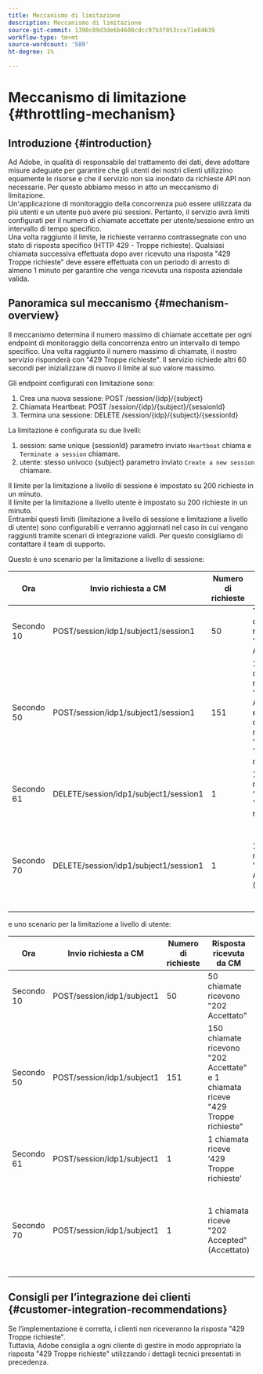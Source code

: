 ```yaml
---
title: Meccanismo di limitazione
description: Meccanismo di limitazione
source-git-commit: 1390c09d3de6b4608cdcc97b3f053cce71e84639
workflow-type: tm+mt
source-wordcount: '589'
ht-degree: 1%

---
```



# Meccanismo di limitazione {#throttling-mechanism}

## Introduzione {#introduction}

Ad Adobe, in qualità di responsabile del trattamento dei dati, deve adottare misure adeguate per garantire che gli utenti dei nostri clienti utilizzino equamente le risorse e che il servizio non sia inondato da richieste API non necessarie. Per questo abbiamo messo in atto un meccanismo di limitazione.\
Un&#39;applicazione di monitoraggio della concorrenza può essere utilizzata da più utenti e un utente può avere più sessioni. Pertanto, il servizio avrà limiti configurati per il numero di chiamate accettate per utente/sessione entro un intervallo di tempo specifico.\
Una volta raggiunto il limite, le richieste verranno contrassegnate con uno stato di risposta specifico (HTTP 429 - Troppe richieste). Qualsiasi chiamata successiva effettuata dopo aver ricevuto una risposta &quot;429 Troppe richieste&quot; deve essere effettuata con un periodo di arresto di almeno 1 minuto per garantire che venga ricevuta una risposta aziendale valida.

## Panoramica sul meccanismo {#mechanism-overview}

Il meccanismo determina il numero massimo di chiamate accettate per ogni endpoint di monitoraggio della concorrenza entro un intervallo di tempo specifico.
Una volta raggiunto il numero massimo di chiamate, il nostro servizio risponderà con &quot;429 Troppe richieste&quot;. Il servizio richiede altri 60 secondi per inizializzare di nuovo il limite al suo valore massimo.

Gli endpoint configurati con limitazione sono:
1. Crea una nuova sessione: POST /session/{idp}/{subject}
2. Chiamata Heartbeat: POST /session/{idp}/{subject}/{sessionId}
3. Termina una sessione: DELETE /session/{idp}/{subject}/{sessionId}

La limitazione è configurata su due livelli:
1. session: same unique {sessionId} parametro inviato `Heartbeat` chiama e `Terminate a session` chiamare.
2. utente: stesso univoco {subject} parametro inviato `Create a new session` chiamare.

Il limite per la limitazione a livello di sessione è impostato su 200 richieste in un minuto.\
Il limite per la limitazione a livello utente è impostato su 200 richieste in un minuto.\
Entrambi questi limiti (limitazione a livello di sessione e limitazione a livello di utente) sono configurabili e verranno aggiornati nel caso in cui vengano raggiunti tramite scenari di integrazione validi. Per questo consigliamo di contattare il team di supporto.

Questo è uno scenario per la limitazione a livello di sessione:

| Ora | Invio richiesta a CM | Numero di richieste | Risposta ricevuta da CM | Spiegazione |
|-----------|-----------------------------------------|--------------------|------------------------------------------------------------------------------|---------------------------------------------------------------------------------|
| Secondo 10 | POST/session/idp1/subject1/session1 | 50 | Tutte le chiamate ricevono ‘202 Accepted’ | 50 chiamate consumate dal limite |
| Secondo 50 | POST/session/idp1/subject1/session1 | 151 | 150 chiamate ricevono &quot;202 Accettate&quot; e 1 chiamata riceve &quot;429 Troppe richieste&quot; | 200 chiamate consumate dal limite e 1 chiamata riceverà una risposta di 429 |
| Secondo 61 | DELETE/session/idp1/subject1/session1 | 1 | 1 chiamata riceve ‘429 Troppe richieste’ | Nessuna chiamata nel limite ancora disponibile |
| Secondo 70 | DELETE/session/idp1/subject1/session1 | 1 | 1 chiamata riceve &quot;202 Accepted&quot; (Accettato) | Limite impostato su 200 chiamate disponibili perché sono trascorsi 60 secondi dal secondo 10 |

e uno scenario per la limitazione a livello di utente:

| Ora | Invio richiesta a CM | Numero di richieste | Risposta ricevuta da CM | Spiegazione |
|-----------|------------------------------|--------------------|------------------------------------------------------------------------------|---------------------------------------------------------------------------------|
| Secondo 10 | POST/session/idp1/subject1 | 50 | 50 chiamate ricevono &quot;202 Accettato&quot; | 50 chiamate consumate dal limite |
| Secondo 50 | POST/session/idp1/subject1 | 151 | 150 chiamate ricevono &quot;202 Accettate&quot; e 1 chiamata riceve &quot;429 Troppe richieste&quot; | 200 chiamate consumate dal limite e 1 chiamata riceverà una risposta di 429 |
| Secondo 61 | POST/session/idp1/subject1 | 1 | 1 chiamata riceve ‘429 Troppe richieste’ | Nessuna chiamata nel limite ancora disponibile |
| Secondo 70 | POST/session/idp1/subject1 | 1 | 1 chiamata riceve &quot;202 Accepted&quot; (Accettato) | Limite impostato su 200 chiamate disponibili perché sono trascorsi 60 secondi dal secondo 10 |


## Consigli per l’integrazione dei clienti {#customer-integration-recommendations}

Se l’implementazione è corretta, i clienti non riceveranno la risposta &quot;429 Troppe richieste&quot;.\
Tuttavia, Adobe consiglia a ogni cliente di gestire in modo appropriato la risposta &quot;429 Troppe richieste&quot; utilizzando i dettagli tecnici presentati in precedenza.
